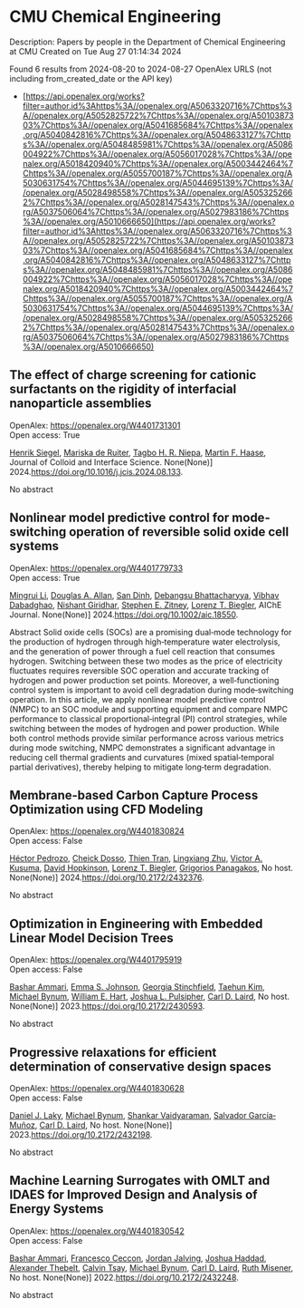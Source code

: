# CMU Chemical Engineering
Description: Papers by people in the Department of Chemical Engineering at CMU
Created on Tue Aug 27 01:14:34 2024

Found 6 results from 2024-08-20 to 2024-08-27
OpenAlex URLS (not including from_created_date or the API key)
- [https://api.openalex.org/works?filter=author.id%3Ahttps%3A//openalex.org/A5063320716%7Chttps%3A//openalex.org/A5052825722%7Chttps%3A//openalex.org/A5010387303%7Chttps%3A//openalex.org/A5041685684%7Chttps%3A//openalex.org/A5040842816%7Chttps%3A//openalex.org/A5048633127%7Chttps%3A//openalex.org/A5048485981%7Chttps%3A//openalex.org/A5086004922%7Chttps%3A//openalex.org/A5056017028%7Chttps%3A//openalex.org/A5018420940%7Chttps%3A//openalex.org/A5003442464%7Chttps%3A//openalex.org/A5055700187%7Chttps%3A//openalex.org/A5030631754%7Chttps%3A//openalex.org/A5044695139%7Chttps%3A//openalex.org/A5028498558%7Chttps%3A//openalex.org/A5053252662%7Chttps%3A//openalex.org/A5028147543%7Chttps%3A//openalex.org/A5037506064%7Chttps%3A//openalex.org/A5027983186%7Chttps%3A//openalex.org/A5010666650](https://api.openalex.org/works?filter=author.id%3Ahttps%3A//openalex.org/A5063320716%7Chttps%3A//openalex.org/A5052825722%7Chttps%3A//openalex.org/A5010387303%7Chttps%3A//openalex.org/A5041685684%7Chttps%3A//openalex.org/A5040842816%7Chttps%3A//openalex.org/A5048633127%7Chttps%3A//openalex.org/A5048485981%7Chttps%3A//openalex.org/A5086004922%7Chttps%3A//openalex.org/A5056017028%7Chttps%3A//openalex.org/A5018420940%7Chttps%3A//openalex.org/A5003442464%7Chttps%3A//openalex.org/A5055700187%7Chttps%3A//openalex.org/A5030631754%7Chttps%3A//openalex.org/A5044695139%7Chttps%3A//openalex.org/A5028498558%7Chttps%3A//openalex.org/A5053252662%7Chttps%3A//openalex.org/A5028147543%7Chttps%3A//openalex.org/A5037506064%7Chttps%3A//openalex.org/A5027983186%7Chttps%3A//openalex.org/A5010666650)

## The effect of charge screening for cationic surfactants on the rigidity of interfacial nanoparticle assemblies   

OpenAlex: https://openalex.org/W4401731301    
Open access: True
    
[Henrik Siegel](https://openalex.org/A5063835207), [Mariska de Ruiter](https://openalex.org/A5073139898), [Tagbo H. R. Niepa](https://openalex.org/A5044695139), [Martin F. Haase](https://openalex.org/A5082397792), Journal of Colloid and Interface Science. None(None)] 2024.https://doi.org/10.1016/j.jcis.2024.08.133.
    
No abstract    

    

## Nonlinear model predictive control for mode‐switching operation of reversible solid oxide cell systems   

OpenAlex: https://openalex.org/W4401779733    
Open access: True
    
[Mingrui Li](https://openalex.org/A5100684502), [Douglas A. Allan](https://openalex.org/A5103997831), [San Dinh](https://openalex.org/A5059801671), [Debangsu Bhattacharyya](https://openalex.org/A5037148093), [Vibhav Dabadghao](https://openalex.org/A5038709099), [Nishant Giridhar](https://openalex.org/A5094303018), [Stephen E. Zitney](https://openalex.org/A5087843055), [Lorenz T. Biegler](https://openalex.org/A5052825722), AIChE Journal. None(None)] 2024.https://doi.org/10.1002/aic.18550.
    
Abstract Solid oxide cells (SOCs) are a promising dual‐mode technology for the production of hydrogen through high‐temperature water electrolysis, and the generation of power through a fuel cell reaction that consumes hydrogen. Switching between these two modes as the price of electricity fluctuates requires reversible SOC operation and accurate tracking of hydrogen and power production set points. Moreover, a well‐functioning control system is important to avoid cell degradation during mode‐switching operation. In this article, we apply nonlinear model predictive control (NMPC) to an SOC module and supporting equipment and compare NMPC performance to classical proportional‐integral (PI) control strategies, while switching between the modes of hydrogen and power production. While both control methods provide similar performance across various metrics during mode switching, NMPC demonstrates a significant advantage in reducing cell thermal gradients and curvatures (mixed spatial‐temporal partial derivatives), thereby helping to mitigate long‐term degradation.    

    

## Membrane-based Carbon Capture Process Optimization using CFD Modeling   

OpenAlex: https://openalex.org/W4401830824    
Open access: False
    
[Héctor Pedrozo](https://openalex.org/A5079899169), [Cheick Dosso](https://openalex.org/A5093713938), [Thien Tran](https://openalex.org/A5037749425), [Lingxiang Zhu](https://openalex.org/A5002137675), [Victor A. Kusuma](https://openalex.org/A5041659494), [David Hopkinson](https://openalex.org/A5101028600), [Lorenz T. Biegler](https://openalex.org/A5052825722), [Grigorios Panagakos](https://openalex.org/A5028498558), No host. None(None)] 2024.https://doi.org/10.2172/2432376.
    
No abstract    

    

## Optimization in Engineering with Embedded Linear Model Decision Trees   

OpenAlex: https://openalex.org/W4401795919    
Open access: False
    
[Bashar Ammari](https://openalex.org/A5092486945), [Emma S. Johnson](https://openalex.org/A5026170862), [Georgia Stinchfield](https://openalex.org/A5007541692), [Taehun Kim](https://openalex.org/A5100387012), [Michael Bynum](https://openalex.org/A5031357535), [William E. Hart](https://openalex.org/A5102842741), [Joshua L. Pulsipher](https://openalex.org/A5036452308), [Carl D. Laird](https://openalex.org/A5030631754), No host. None(None)] 2023.https://doi.org/10.2172/2430593.
    
No abstract    

    

## Progressive relaxations for efficient determination of conservative design spaces   

OpenAlex: https://openalex.org/W4401830628    
Open access: False
    
[Daniel J. Laky](https://openalex.org/A5068550448), [Michael Bynum](https://openalex.org/A5031357535), [Shankar Vaidyaraman](https://openalex.org/A5004225517), [Salvador García‐Muñoz](https://openalex.org/A5060552015), [Carl D. Laird](https://openalex.org/A5030631754), No host. None(None)] 2023.https://doi.org/10.2172/2432198.
    
No abstract    

    

## Machine Learning Surrogates with OMLT and IDAES for Improved Design and Analysis of Energy Systems   

OpenAlex: https://openalex.org/W4401830542    
Open access: False
    
[Bashar Ammari](https://openalex.org/A5092486945), [Francesco Ceccon](https://openalex.org/A5055930983), [Jordan Jalving](https://openalex.org/A5029553393), [Joshua Haddad](https://openalex.org/A5063923752), [Alexander Thebelt](https://openalex.org/A5030898113), [Calvin Tsay](https://openalex.org/A5068409517), [Michael Bynum](https://openalex.org/A5031357535), [Carl D. Laird](https://openalex.org/A5030631754), [Ruth Misener](https://openalex.org/A5054244566), No host. None(None)] 2022.https://doi.org/10.2172/2432248.
    
No abstract    

    
